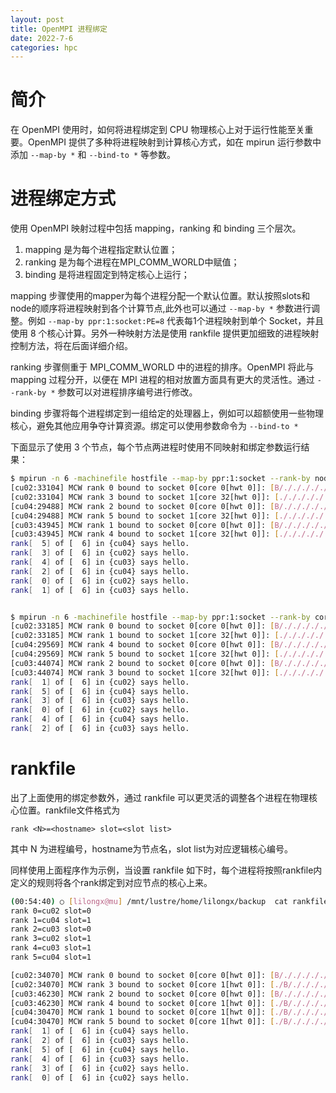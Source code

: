 ```yaml
---
layout: post
title: OpenMPI 进程绑定
date: 2022-7-6
categories: hpc
---
```


# 简介

在 OpenMPI 使用时，如何将进程绑定到 CPU 物理核心上对于运行性能至关重要。OpenMPI 提供了多种将进程映射到计算核心方式，如在 mpirun 运行参数中添加 `--map-by *` 和 `--bind-to *` 等参数。

# 进程绑定方式

使用 OpenMPI 映射过程中包括 mapping，ranking 和 binding 三个层次。

1. mapping 是为每个进程指定默认位置；
2. ranking 是为每个进程在MPI_COMM_WORLD中赋值；
3. binding 是将进程固定到特定核心上运行；

mapping 步骤使用的mapper为每个进程分配一个默认位置。默认按照slots和node的顺序将进程映射到各个计算节点,此外也可以通过 `--map-by *` 参数进行调整。例如 `--map-by ppr:1:socket:PE=8` 代表每1个进程映射到单个 Socket，并且使用 8 个核心计算。另外一种映射方法是使用 rankfile 提供更加细致的进程映射控制方法，将在后面详细介绍。

ranking 步骤侧重于 MPI_COMM_WORLD 中的进程的排序。OpenMPI 将此与 mapping 过程分开，以便在 MPI 进程的相对放置方面具有更大的灵活性。通过 `--rank-by *` 参数可以对进程排序编号进行修改。

binding 步骤将每个进程绑定到一组给定的处理器上，例如可以超额使用一些物理核心，避免其他应用争夺计算资源。绑定可以使用参数命令为 `--bind-to *`

下面显示了使用 3 个节点，每个节点两进程时使用不同映射和绑定参数运行结果：
```sh
$ mpirun -n 6 -machinefile hostfile --map-by ppr:1:socket --rank-by node --report-bindings ./hello
[cu02:33104] MCW rank 0 bound to socket 0[core 0[hwt 0]]: [B/././././././././././././././././././././././././././././././.][./././././././././././././././././././././././././././././././.]
[cu02:33104] MCW rank 3 bound to socket 1[core 32[hwt 0]]: [./././././././././././././././././././././././././././././././.][B/././././././././././././././././././././././././././././././.]
[cu04:29488] MCW rank 2 bound to socket 0[core 0[hwt 0]]: [B/././././././././././././././././././././././././././././././.][./././././././././././././././././././././././././././././././.]
[cu04:29488] MCW rank 5 bound to socket 1[core 32[hwt 0]]: [./././././././././././././././././././././././././././././././.][B/././././././././././././././././././././././././././././././.]
[cu03:43945] MCW rank 1 bound to socket 0[core 0[hwt 0]]: [B/././././././././././././././././././././././././././././././.][./././././././././././././././././././././././././././././././.]
[cu03:43945] MCW rank 4 bound to socket 1[core 32[hwt 0]]: [./././././././././././././././././././././././././././././././.][B/././././././././././././././././././././././././././././././.]
rank[  5] of [  6] in {cu04} says hello.
rank[  3] of [  6] in {cu02} says hello.
rank[  4] of [  6] in {cu03} says hello.
rank[  2] of [  6] in {cu04} says hello.
rank[  0] of [  6] in {cu02} says hello.
rank[  1] of [  6] in {cu03} says hello.


$ mpirun -n 6 -machinefile hostfile --map-by ppr:1:socket --rank-by core --report-bindings ./hello
[cu02:33185] MCW rank 0 bound to socket 0[core 0[hwt 0]]: [B/././././././././././././././././././././././././././././././.][./././././././././././././././././././././././././././././././.]
[cu02:33185] MCW rank 1 bound to socket 1[core 32[hwt 0]]: [./././././././././././././././././././././././././././././././.][B/././././././././././././././././././././././././././././././.]
[cu04:29569] MCW rank 4 bound to socket 0[core 0[hwt 0]]: [B/././././././././././././././././././././././././././././././.][./././././././././././././././././././././././././././././././.]
[cu04:29569] MCW rank 5 bound to socket 1[core 32[hwt 0]]: [./././././././././././././././././././././././././././././././.][B/././././././././././././././././././././././././././././././.]
[cu03:44074] MCW rank 2 bound to socket 0[core 0[hwt 0]]: [B/././././././././././././././././././././././././././././././.][./././././././././././././././././././././././././././././././.]
[cu03:44074] MCW rank 3 bound to socket 1[core 32[hwt 0]]: [./././././././././././././././././././././././././././././././.][B/././././././././././././././././././././././././././././././.]
rank[  1] of [  6] in {cu02} says hello.
rank[  5] of [  6] in {cu04} says hello.
rank[  3] of [  6] in {cu03} says hello.
rank[  0] of [  6] in {cu02} says hello.
rank[  4] of [  6] in {cu04} says hello.
rank[  2] of [  6] in {cu03} says hello.
```

# rankfile

出了上面使用的绑定参数外，通过 rankfile 可以更灵活的调整各个进程在物理核心位置。rankfile文件格式为
```
rank <N>=<hostname> slot=<slot list>
```
其中 N 为进程编号，hostname为节点名，slot list为对应逻辑核心编号。

同样使用上面程序作为示例，当设置 rankfile 如下时，每个进程将按照rankfile内定义的规则将各个rank绑定到对应节点的核心上来。
```sh
(00:54:40) ○ [lilongx@mu] /mnt/lustre/home/lilongx/backup  cat rankfile 
rank 0=cu02 slot=0
rank 1=cu04 slot=1
rank 2=cu03 slot=0
rank 3=cu02 slot=1
rank 4=cu03 slot=1
rank 5=cu04 slot=1
```

```bash
[cu02:34070] MCW rank 0 bound to socket 0[core 0[hwt 0]]: [B/././././././././././././././././././././././././././././././.][./././././././././././././././././././././././././././././././.]
[cu02:34070] MCW rank 3 bound to socket 0[core 1[hwt 0]]: [./B/./././././././././././././././././././././././././././././.][./././././././././././././././././././././././././././././././.]
[cu03:46230] MCW rank 2 bound to socket 0[core 0[hwt 0]]: [B/././././././././././././././././././././././././././././././.][./././././././././././././././././././././././././././././././.]
[cu03:46230] MCW rank 4 bound to socket 0[core 1[hwt 0]]: [./B/./././././././././././././././././././././././././././././.][./././././././././././././././././././././././././././././././.]
[cu04:30470] MCW rank 1 bound to socket 0[core 1[hwt 0]]: [./B/./././././././././././././././././././././././././././././.][./././././././././././././././././././././././././././././././.]
[cu04:30470] MCW rank 5 bound to socket 0[core 1[hwt 0]]: [./B/./././././././././././././././././././././././././././././.][./././././././././././././././././././././././././././././././.]
rank[  1] of [  6] in {cu04} says hello.
rank[  2] of [  6] in {cu03} says hello.
rank[  5] of [  6] in {cu04} says hello.
rank[  4] of [  6] in {cu03} says hello.
rank[  3] of [  6] in {cu02} says hello.
rank[  0] of [  6] in {cu02} says hello.
```